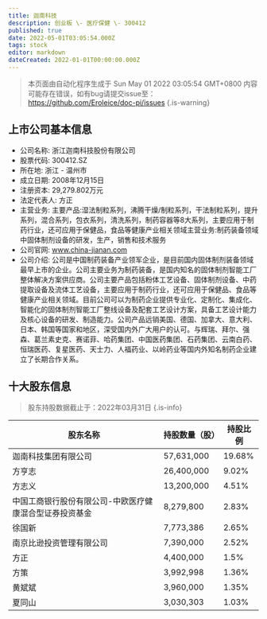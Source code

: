 ```yaml
---
title: 迦南科技
description: 创业板 \- 医疗保健 \- 300412
published: true
date: 2022-05-01T03:05:54.000Z
tags: stock
editor: markdown
dateCreated: 2022-01-01T00:00:00.000Z
---
```


> 本页面由自动化程序生成于 Sun May 01 2022 03:05:54 GMT+0800
> 内容可能存在错误，如有bug请提交issue至：https://github.com/Eroleice/doc-pi/issues
{.is-warning}

## 上市公司基本信息
- 公司名称: 浙江迦南科技股份有限公司
- 股票代码: 300412.SZ
- 所在地: 浙江 - 温州市
- 成立日期: 2008年12月15日
- 注册资本: 29,279.802万元
- 法定代表人: 方正
- 主营业务: 主要产品:湿法制粒系列，沸腾干燥/制粒系列，干法制粒系列，提升系列，混合系列，包衣系列，清洗系列，制药容器等8大系列，主要应用于制药行业，还可应用于保健品，食品等健康产业相关领域主营业务:制药装备领域中固体制剂设备的研发，生产，销售和技术服务
- 公司官网: www.china-jianan.com
- 公司介绍: 公司是中国制药装备产业领军企业，是目前国内固体制剂装备领域最早上市的企业。公司主要业务为制药装备，是国内知名的固体制剂智能工厂整体解决方案供应商。公司主要产品包括粉体工艺设备、固体制剂设备、中药提取设备及流体工艺设备，主要应用于制药行业，还可应用于保健品、食品等健康产业相关领域。目前公司可以为制药企业提供专业化、定制化、集成化、智能化的固体制剂智能工厂整线设备及配套工艺设计方案，具备工艺设计能力及核心设备的研发、制造能力。公司产品远销美国、德国、加拿大、意大利、日本、韩国等国家和地区，深受国内外广大用户的认可。与辉瑞、拜尔、强森、葛兰素史克、赛诺菲、哈药集团、中国医药集团、石药集团、云南白药、恒瑞医药、复星医药、天士力、人福药业、以岭药业等国内外知名制药企业建立了长期合作关系。


## 十大股东信息
> 股东持股数据截止于：2022年03月31日
{.is-info}

| 股东名称 | 持股数量（股） | 持股比例 |
| --- | --- | --- |
| 迦南科技集团有限公司 | 57,631,000 | 19.68% |
| 方亨志 | 26,400,000 | 9.02% |
| 方志义 | 13,200,000 | 4.51% |
| 中国工商银行股份有限公司-中欧医疗健康混合型证券投资基金 | 8,279,800 | 2.83% |
| 徐国新 | 7,773,386 | 2.65% |
| 南京比逊投资管理有限公司 | 7,390,000 | 2.52% |
| 方正 | 4,400,000 | 1.5% |
| 方策 | 3,992,998 | 1.36% |
| 黄斌斌 | 3,960,000 | 1.35% |
| 夏同山 | 3,030,303 | 1.03% |




